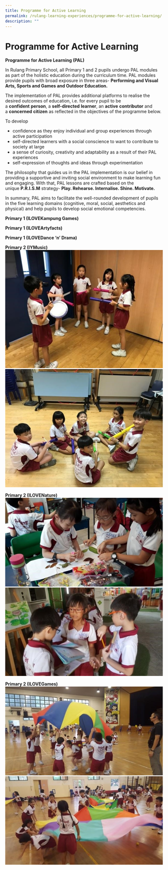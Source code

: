 ```yaml
---
title: Programme for Active Learning
permalink: /rulang-learning-experiences/programme-for-active-learning/
description: ""
---
```


# Programme for Active Learning

**Programme for Active Learning (PAL)**

In Rulang Primary School, all Primary 1 and 2 pupils undergo PAL modules as part of the holistic education during the curriculum time. PAL modules provide pupils with broad exposure in three areas- **Performing and Visual Arts, Sports and Games and Outdoor Education.**

The implementation of PAL provides additional platforms to realise the desired outcomes of education, i.e. for every pupil to be a **confident** **person**, a **self-directed** **learner**, an **active** **contributor** and a **concerned** **citizen** as reflected in the objectives of the programme below.

To develop

- confidence as they enjoy individual and group experiences through active participation
- self-directed learners with a social conscience to want to contribute to society at large
- a sense of curiosity, creativity and adaptability as a result of their PAL experiences
- self-expression of thoughts and ideas through experimentation

The philosophy that guides us in the PAL implementation is our belief in providing a supportive and inviting social environment to make learning fun and engaging. With that, PAL lessons are crafted based on the unique **P.R.I.S.M** strategy- **Play. Rehearse. Internalise. Shine. Motivate.**

In summary, PAL aims to facilitate the well-rounded development of pupils in the five learning domains (cognitive, moral, social, aesthetics and physical) and help pupils to develop social emotional competencies.

**Primary 1 (ILOVEKampung Games)**

**Primary 1 (ILOVEArtyfacts)**

**Primary 1 (ILOVEDance ‘n’ Drama)**

**Primary 2 (IYMusic)**
![](/images/P2%20I%20Love%20Music%201.jpg)
![](/images/P2%20I%20Love%20Music%202.jpg)

**Primary 2 (ILOVENature)**
![](/images/P2%20I%20Love%20Nature%201.jpg)
![](/images/P2%20I%20Love%20Nature%202.jpg)

**Primary 2 (ILOVEGames)**
![](/images/P2%20I%20Love%20Games%201.jpg)
![](/images/P2%20I%20Love%20Games%202.jpg)
